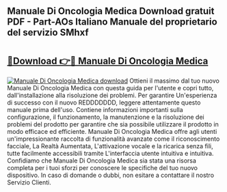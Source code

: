 ## Manuale Di Oncologia Medica Download gratuit PDF - Part-AOs Italiano Manuale del proprietario del servizio SMhxf

# <h2><a href="http://dfdp2y.blite.top/?on=Manuale+Di+Oncologia+Medica">🔗Download 👉🔴 Manuale Di Oncologia Medica</a></h2>

[![Manuale Di Oncologia Medica download](https://i.imgur.com/lujVjoI.png)](http://dfdp2y.blite.top/?on=Manuale+Di+Oncologia+Medica)
Ottieni il massimo dal tuo nuovo Manuale Di Oncologia Medica con questa guida per l'utente e copri tutto, dall'installazione alla risoluzione dei problemi. Per garantire Un'esperienza di successo con il nuovo REDDDDDDD, leggere attentamente questo manuale prima dell'uso. Contiene informazioni importanti sulla configurazione, il funzionamento, la manutenzione e la risoluzione dei problemi del prodotto per garantire che sia possibile utilizzare il prodotto in modo efficace ed efficiente. Manuale Di Oncologia Medica offre agli utenti un'impressionante raccolta di funzionalità avanzate come il riconoscimento facciale, La Realtà Aumentata, L'attivazione vocale e la ricarica senza fili, tutte facilmente accessibili tramite L'interfaccia utente intuitiva e intuitiva. Confidiamo che Manuale Di Oncologia Medica sia stata una risorsa completa per i tuoi sforzi per conoscere le specifiche del tuo nuovo dispositivo. In caso di domande o dubbi, non esitare a contattare il nostro Servizio Clienti.

